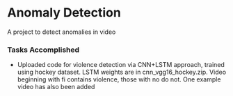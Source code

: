 # Anomaly Detection
A project to detect anomalies in video

<h3>Tasks Accomplished</h3>
<ul><li>Uploaded code for violence detection via CNN+LSTM approach, trained using hockey dataset. LSTM weights are in cnn_vgg16_hockey.zip. Video beginning with fi contains violence, those with no do not. One example video has also been added</li></ul>
